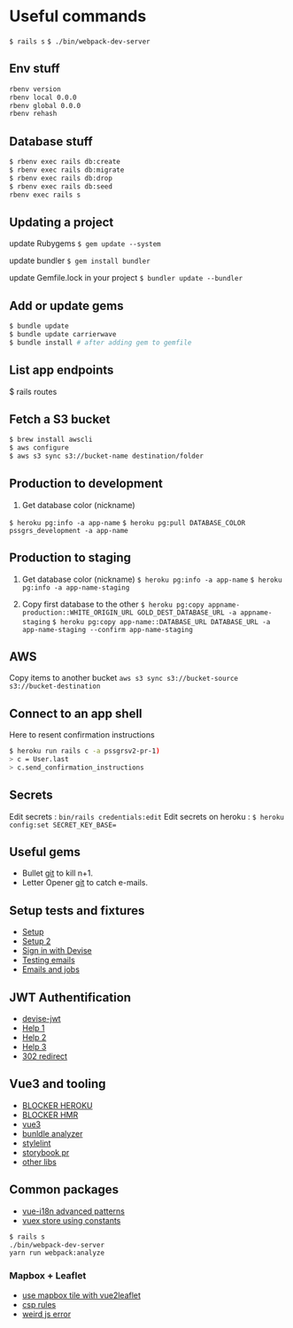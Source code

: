 # Useful commands

`$ rails s`
`$ ./bin/webpack-dev-server`

## Env stuff

```bash
rbenv version
rbenv local 0.0.0
rbenv global 0.0.0
rbenv rehash
```

## Database stuff

```bash
$ rbenv exec rails db:create
$ rbenv exec rails db:migrate
$ rbenv exec rails db:drop
$ rbenv exec rails db:seed
rbenv exec rails s
```

## Updating a project

update Rubygems
`$ gem update --system`

update bundler
`$ gem install bundler`

update Gemfile.lock in your project
`$ bundler update --bundler`

## Add or update gems

```bash
$ bundle update
$ bundle update carrierwave
$ bundle install # after adding gem to gemfile
```

## List app endpoints

\$ rails routes

## Fetch a S3 bucket

```bash
$ brew install awscli
$ aws configure
$ aws s3 sync s3://bucket-name destination/folder
```

## Production to development

1. Get database color (nickname)

`$ heroku pg:info -a app-name`
`$ heroku pg:pull DATABASE_COLOR pssgrs_development -a app-name`

## Production to staging

1. Get database color (nickname)
   `$ heroku pg:info -a app-name`
   `$ heroku pg:info -a app-name-staging`

2. Copy first database to the other
   `$ heroku pg:copy appname-production::WHITE_ORIGIN_URL GOLD_DEST_DATABASE_URL -a appname-staging`
   `$ heroku pg:copy app-name::DATABASE_URL DATABASE_URL -a app-name-staging --confirm app-name-staging`

## AWS

Copy items to another bucket
`aws s3 sync s3://bucket-source s3://bucket-destination`

## Connect to an app shell

Here to resent confirmation instructions

```bash
$ heroku run rails c -a pssgrsv2-pr-1)
> c = User.last
> c.send_confirmation_instructions
```

## Secrets

Edit secrets : `bin/rails credentials:edit`
Edit secrets on heroku : `$ heroku config:set SECRET_KEY_BASE=`

## Useful gems

- Bullet [git](https://github.com/flyerhzm/bullet) to kill n+1.
- Letter Opener [git](https://github.com/fgrehm/letter_opener_web) to catch e-mails.

## Setup tests and fixtures

- [Setup](https://gist.github.com/sharvy/d63fbcb18489bef773b82c992583a972)
- [Setup 2](https://bintlopez.gitbooks.io/rspec-wrangling/content/part-1/factory-bot-faker-setup.html)
- [Sign in with Devise](<https://github.com/heartcombo/devise/wiki/How-To:-sign-in-and-out-a-user-in-Request-type-specs-(specs-tagged-with-type:-:request)>)
- [Testing emails](https://www.lucascaton.com.br/2010/10/25/how-to-test-mailers-in-rails-with-rspec/)
- [Emails and jobs](https://coderwall.com/p/xqcq7q/how-to-test-actionmailer-activejob-with-rspec)

## JWT Authentification

- [devise-jwt](https://github.com/waiting-for-dev/devise-jwt)
- [Help 1](https://jameschambers.co.uk/rails-api)
- [Help 2](hthttps://adamnaamani.com/jwt-authentication-with-warden-and-devise/)
- [Help 3](https://medium.com/@mazik.wyry/rails-5-api-jwt-setup-in-minutes-using-devise-71670fd4ed03)
- [302 redirect](https://groups.google.com/g/plataformatec-devise/c/XUkVIqq2Rgc)

## Vue3 and tooling

- [BLOCKER HEROKU](https://stackoverflow.com/a/58631557/3468846)
- [BLOCKER HMR](https://github.com/rails/rails/issues/31754#issuecomment-359281145)
- [vue3](https://dev.to/vannsl/vue3-on-rails-l9d)
- [bunldle analyzer](https://razorjack.net/visualizing-optimizing-javascript-bundle-size-rails-webpacker/)
- [stylelint](https://medium.com/haiiro-io/stylelint-b67ab2b8e690)
- [storybook pr](https://github.com/liip/chusho/pull/54)
- [other libs](https://github.com/vuejs/awesome-vue/issues/3544)

## Common packages

- [vue-i18n advanced patterns](https://blog.logrocket.com/advanced-localization-techniques-vue-js/)
- [vuex store using constants](https://medium.com/@rijk/make-your-vuex-mutation-names-friendly-7e4b53597cd0)

```bash
$ rails s
./bin/webpack-dev-server
yarn run webpack:analyze
```

### Mapbox + Leaflet

- [use mapbox tile with vue2leaflet](https://gist.github.com/timwis/eb2c7824bc8dca1727bd1bd96ecf24f0)
- [csp rules](https://github.com/mapbox/mapbox-gl-js/issues/4788#issuecomment-306467312)
- [weird js error](https://github.com/mapbox/mapbox-gl-js/issues/3422#issuecomment-577293154)

